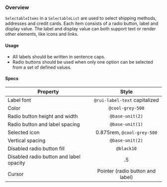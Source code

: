 ### Overview

`SelectableItems` in a `SelectableList` are used to select shipping methods, addresses and credit cards. Each item consists of a radio button, label and display value. The label and display value can both support text or render other elements, like icons and links.

#### Usage
- All labels should be written in sentence caps.
- Radio buttons should be used when only one option can be selected from a set of defined values.

#### Specs

|Property                                |Style                                |
|----------------------------------------|:-----------------------------------:|
|Label font                              | `@rui-label-text` capitalized       |
|Color                                   | `@cool-grey-500`                    |
|Radio button height and width           | `@base-unit(2)`                     |
|Radio button and label spacing          | `@base-unit(1)`                     |
|Selected icon                           | 0.875rem, `@cool-grey-500`          |
|Vertical spacing                        | `@base-unit(2)`                     |
|Disabled radio button fill              | `@black10`                          |
|Disabled radio button and label opacity | .5                                  |
|Cursor                                  | Pointer (radio button and label)    |